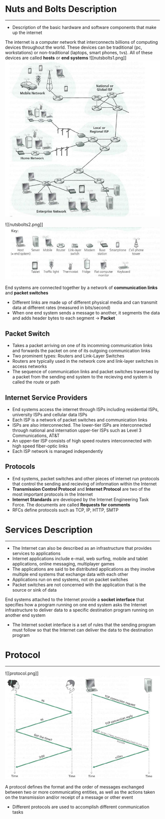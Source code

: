 # Nuts and Bolts Description
----
- Description of the basic hardware and software components that make up the internet 

The internet is a computer network that interconnects billions of computing devices throughout the world. These devices can be traditional (pc, workstations) or non-traditional (laptops, smart phones, tvs). All of these devices are called **hosts** or **end systems**
![[nutsbolts1.png]]
![nutsbolts1.png](https://github.com/Shogunkayo/PES_Notes/blob/main/Computer%20Networks/Images/nutsbolts1.png)

![[nutsbolts2.png]]
![nutsbolts2.png](https://github.com/Shogunkayo/PES_Notes/blob/main/Computer%20Networks/Images/nutsbolts2.png)

End systems are connected together by a network of **communication links** and **packet switches**
- Different links are made up of different physical media and can transmit data at different rates (measured in bits/second)
- When one end system sends a message to another, it segments the data and adds header bytes to each segment -> **Packet**

## Packet Switch
- Takes a packet arriving on one of its incomming communication links and forwards the packet on one of its outgoing communication links
- Two prominent types: Routers and Link-Layer Switches
- Routers are typically used in the network core and link-layer switches in access networks
- The sequence of communication links and packet switches traversed by a packet from the sending end system to the recieving end system is called the route or path

## Internet Service Providers
- End systems access the internet through ISPs including residential ISPs, university ISPs and cellular data ISPs
- Each ISP is a network of packet switches and communication links
- ISPs are also interconnected. The lower-tier ISPs are interconnected through national and internation upper-tier ISPs such as Level 3 Communications, AT&T
- An upper-tier ISP consists of high speed routers interconnected with high speed fiber-optic links
- Each ISP network is managed independently

## Protocols
- End systems, packet switches and other pieces of internet run protocols that control the sending and recieving of information within the Internet
- **Transmission Control Protocol** and **Internet Protocol** are two of the most important protocols in the Internet
- **Internet Standards** are developed by the Internet Engineering Task Force. The documents are called **Requests for comments**
- RFCs define protocols such as TCP, IP, HTTP, SMTP

# Services Description
----
- The Internet can also be described as an infrastructure that provides services to applications
- Internet applications include e-mail, web surfing, mobile and tablet applications, online messaging, multiplayer games
- The applications are said to be distributed applications as they involve multiple end systems that exchange data with each other
- Applications run on end systems, not on packet switches
- Packet switches are not concerned with the application that is the source or sink of data

End systems attached to the Internet provide a **socket interface** that specifies how a program running on one end system asks the Internet infrastructure to deliver data to a specific destination program running on another end system
- The Internet socket interface is a set of rules that the sending program must follow so that the Internet can deliver the data to the destination program

# Protocol
---
![[protocol.png]]
![protocol.png](https://github.com/Shogunkayo/PES_Notes/blob/main/Computer%20Networks/Images/protocol.png)

A protocol defines the format and the order of messages exchanged between two or more communicating entities, as well as the actions taken on the transmission and/or receipt of a message or other event
- Different protocols are used to accomplish different communication tasks
